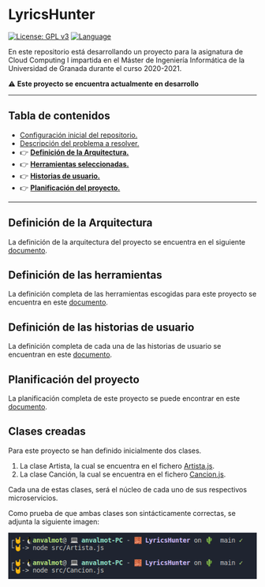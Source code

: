 # LyricsHunter

[![License: GPL v3](https://img.shields.io/badge/License-GPLv3-blue.svg)](https://www.gnu.org/licenses/gpl-3.0) [![Language](https://img.shields.io/badge/node.js%20-%2343853D.svg?&logo=node.js&logoColor=white)](https://nodejs.org/es/)

En este repositorio está desarrollando un proyecto para la asignatura de Cloud Computing I impartida en el Máster de Ingeniería Informática de la Universidad de Granada durante el curso 2020-2021.

:warning: **Este proyecto se encuentra actualmente en desarrollo**

--- 
## Tabla de contenidos

* [Configuración inicial del repositorio.](Doc/Configuracion_Inicial.md)
* [Descripción del problema a resolver.](Doc/Descripcion_Problema.md) 
* :point_right: **[Definición de la Arquitectura.](Doc/Arquitectura.md)**
* :point_right: **[Herramientas seleccionadas.](Doc/Herramientas.md)**
* :point_right: **[Historias de usuario.](Doc/HistoriasUsuario.md)**
* :point_right: **[Planificación del proyecto.](Doc/Planificacion.md)**

--- 
## Definición de la Arquitectura

La definición de la arquitectura del proyecto se encuentra en el siguiente [documento](Doc/Arquitectura.md).


## Definición de las herramientas

La definición completa de las herramientas escogidas para este proyecto se encuentra en este [documento](Doc/Herramientas.md).

## Definición de las historias de usuario

La definición completa de cada una de las historias de usuario se encuentran en este [documento](Doc/HistoriasUsuario.md).

## Planificación del proyecto
La planificación completa de este proyecto se puede encontrar en este [documento](Doc/Planificacion.md).

## Clases creadas

Para este proyecto se han definido inicialmente dos clases. 

1. La clase Artista, la cual se encuentra en el fichero [Artista.js](src/Artista.js).
2. La clase Canción, la cual se encuentra en el fichero [Cancion.js](src/Cancion.js).

Cada una de estas clases, será el núcleo de cada uno de sus respectivos microservicios.

Como prueba de que ambas clases son sintácticamente correctas, se adjunta la siguiente imagen:

![Sintaxis Correcta](Doc/Img/Img_Clases/sintaxisCorrecta.png)